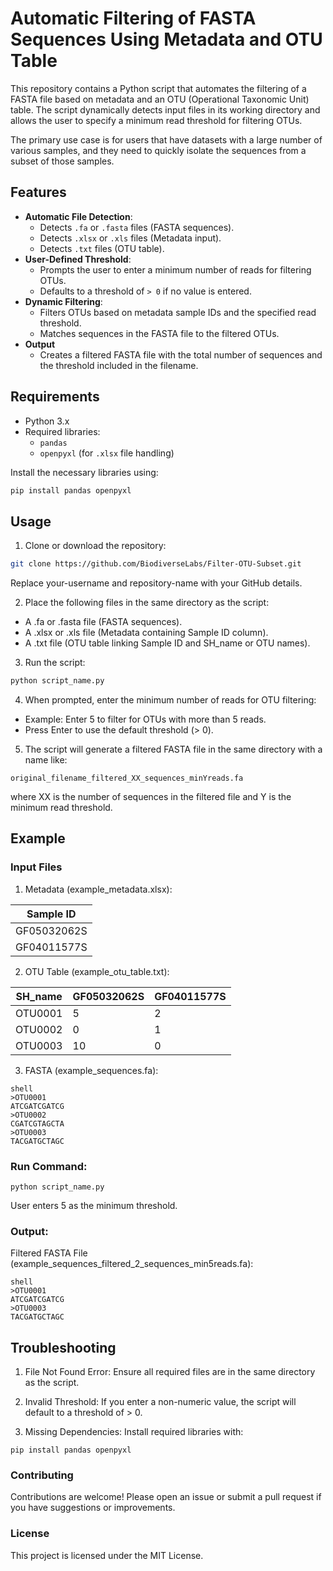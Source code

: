 # Automatic Filtering of FASTA Sequences Using Metadata and OTU Table

This repository contains a Python script that automates the filtering of a FASTA file based on metadata and an OTU (Operational Taxonomic Unit) table. The script dynamically detects input files in its working directory and allows the user to specify a minimum read threshold for filtering OTUs.

The primary use case is for users that have datasets with a large number of various samples, and they need to quickly isolate the sequences from a subset of those samples. 

## Features

- **Automatic File Detection**:
  - Detects `.fa` or `.fasta` files (FASTA sequences).
  - Detects `.xlsx` or `.xls` files (Metadata input).
  - Detects `.txt` files (OTU table).
- **User-Defined Threshold**:
  - Prompts the user to enter a minimum number of reads for filtering OTUs.
  - Defaults to a threshold of `> 0` if no value is entered.
- **Dynamic Filtering**:
  - Filters OTUs based on metadata sample IDs and the specified read threshold.
  - Matches sequences in the FASTA file to the filtered OTUs.
- **Output**
  - Creates a filtered FASTA file with the total number of sequences and the threshold included in the filename.

## Requirements

- Python 3.x
- Required libraries:
  - `pandas`
  - `openpyxl` (for `.xlsx` file handling)

Install the necessary libraries using:
```bash
pip install pandas openpyxl
```
## Usage
1. Clone or download the repository:

```bash
git clone https://github.com/BiodiverseLabs/Filter-OTU-Subset.git
```
Replace your-username and repository-name with your GitHub details.

2. Place the following files in the same directory as the script:

- A .fa or .fasta file (FASTA sequences).
- A .xlsx or .xls file (Metadata containing Sample ID column).
- A .txt file (OTU table linking Sample ID and SH_name or OTU names).

3. Run the script:

```bash
python script_name.py
```
4. When prompted, enter the minimum number of reads for OTU filtering:

- Example: Enter 5 to filter for OTUs with more than 5 reads.
- Press Enter to use the default threshold (> 0).

5. The script will generate a filtered FASTA file in the same directory with a name like:
```
original_filename_filtered_XX_sequences_minYreads.fa
```
where XX is the number of sequences in the filtered file and Y is the minimum read threshold.

## Example<br>

### Input Files
1. Metadata (example_metadata.xlsx):

|Sample ID|
| --- |
|GF05032062S|
|GF04011577S|

2. OTU Table (example_otu_table.txt):

|SH_name  |  GF05032062S | GF04011577S |
|---|---|---|
|OTU0001  |  5        |      2|
|OTU0002  |  0       |       1|
|OTU0003  |  10      |       0|

3. FASTA (example_sequences.fa):
```
shell
>OTU0001
ATCGATCGATCG
>OTU0002
CGATCGTAGCTA
>OTU0003
TACGATGCTAGC
```
### Run Command:
```
python script_name.py
```
User enters 5 as the minimum threshold.

### Output:
Filtered FASTA File (example_sequences_filtered_2_sequences_min5reads.fa):
```
shell
>OTU0001
ATCGATCGATCG
>OTU0003
TACGATGCTAGC
```
## Troubleshooting
1. File Not Found Error: Ensure all required files are in the same directory as the script.

2. Invalid Threshold: If you enter a non-numeric value, the script will default to a threshold of > 0.

3. Missing Dependencies: Install required libraries with:
```
pip install pandas openpyxl
```
### Contributing
Contributions are welcome! Please open an issue or submit a pull request if you have suggestions or improvements.

### License
This project is licensed under the MIT License.
